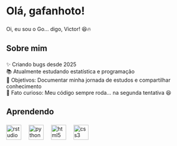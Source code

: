 <h1 align="left">Olá, gafanhoto!</h1>

###

<p align="left">Oi, eu sou o Go... digo, Victor! 😆🔥</p>

###

<h2 align="left">Sobre mim</h2>

###

<p align="left">✨ Criando bugs desde 2025<br>📚 Atualmente estudando estatística e programação<br>🎯 Objetivos: Documentar minha jornada de estudos e compartilhar conhecimento<br>🎲 Fato curioso: Meu código sempre roda… na segunda tentativa 😆</p>

###

<h2 align="left">Aprendendo</h2>

###

<div align="left">
  <img src="https://cdn.jsdelivr.net/gh/devicons/devicon/icons/rstudio/rstudio-original.svg" height="40" alt="rstudio logo"  />
  <img width="12" />
  <img src="https://cdn.jsdelivr.net/gh/devicons/devicon/icons/python/python-original.svg" height="40" alt="python logo"  />
  <img width="12" />
  <img src="https://cdn.jsdelivr.net/gh/devicons/devicon/icons/html5/html5-original.svg" height="40" alt="html5 logo"  />
  <img width="12" />
  <img src="https://cdn.jsdelivr.net/gh/devicons/devicon/icons/css3/css3-original.svg" height="40" alt="css3 logo"  />
</div>

###

